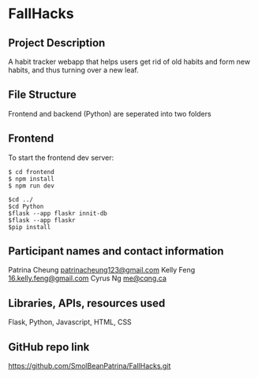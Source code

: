 # FallHacks
## Project Description
A habit tracker webapp that helps users get rid of old habits and form new habits, and thus turning over a new leaf.
## File Structure
Frontend and backend (Python) are seperated into two folders
## Frontend
To start the frontend dev server:
```
$ cd frontend
$ npm install
$ npm run dev

$cd ../
$cd Python
$flask --app flaskr innit-db
$flask --app flaskr 
$pip install 
```
## Participant names and contact information
Patrina Cheung patrinacheung123@gmail.com
Kelly Feng 16.kelly.feng@gmail.com
Cyrus Ng me@cqng.ca

## Libraries, APIs, resources used
Flask, Python, Javascript, HTML, CSS

## GitHub repo link
https://github.com/SmolBeanPatrina/FallHacks.git

